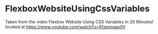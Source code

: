 # FlexboxWebsiteUsingCssVariables
Taken from the video Flexbox Website Using CSS Variables In 20 Minutes! located at https://www.youtube.com/watch?v=91zenoaav0Y
